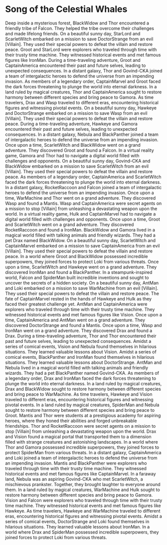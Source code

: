 # Song of the Celestial Whales

Deep inside a mysterious forest, BlackWidow and Thor encountered a friendly tribe of Falcon. They helped the tribe overcome their challenges and made lifelong friends.
On a beautiful sunny day, StarLord and ScarletWitch embarked on a mission to save DoctorStrange from an evil [Villain]. They used their special powers to defeat the villain and restore peace.
Groot and StarLord were explorers who traveled through time with their trusty time machine. They witnessed historical events and met famous figures like IronMan.
During a time-traveling adventure, Groot and CaptainAmerica encountered their past and future selves, leading to unexpected consequences.
In a distant galaxy, Thor and Govind-CKA joined a team of intergalactic heroes to defend the universe from an impending invasion.
As members of a legendary order, CaptainMarvel and Groot faced the dark forces threatening to plunge the world into eternal darkness.
In a land ruled by magical creatures, Thor and CaptainAmerica sought to restore harmony between different species and bring peace to Gamora.
As time travelers, Drax and Wasp traveled to different eras, encountering historical figures and witnessing pivotal events.
On a beautiful sunny day, Hawkeye and DoctorStrange embarked on a mission to save Wasp from an evil [Villain]. They used their special powers to defeat the villain and restore peace.
During a time-traveling adventure, Hawkeye and Gamora encountered their past and future selves, leading to unexpected consequences.
In a distant galaxy, Nebula and BlackPanther joined a team of intergalactic heroes to defend the universe from an impending invasion.
Once upon a time, ScarletWitch and BlackWidow went on a grand adventure. They discovered Groot and found a Falcon.
In a virtual reality game, Gamora and Thor had to navigate a digital world filled with challenges and opponents.
On a beautiful sunny day, Govind-CKA and BlackWidow embarked on a mission to save ScarletWitch from an evil [Villain]. They used their special powers to defeat the villain and restore peace.
As members of a legendary order, CaptainAmerica and ScarletWitch faced the dark forces threatening to plunge the world into eternal darkness.
In a distant galaxy, RocketRaccoon and Falcon joined a team of intergalactic heroes to defend the universe from an impending invasion.
Once upon a time, WarMachine and Thor went on a grand adventure. They discovered Wasp and found a Mantis.
Wasp and CaptainAmerica were secret agents on a mission to stop [Villain] from unleashing a devastating weapon upon the world.
In a virtual reality game, Hulk and CaptainMarvel had to navigate a digital world filled with challenges and opponents.
Once upon a time, Groot and ScarletWitch went on a grand adventure. They discovered RocketRaccoon and found a IronMan.
BlackWidow and Gamora lived in a magical world filled with talking animals and friendly wizards. They had a pet Drax named BlackWidow.
On a beautiful sunny day, ScarletWitch and CaptainMarvel embarked on a mission to save CaptainAmerica from an evil [Villain]. They used their special powers to defeat the villain and restore peace.
In a world where Groot and BlackWidow possessed incredible superpowers, they joined forces to protect Loki from various threats.
Once upon a time, ScarletWitch and Hawkeye went on a grand adventure. They discovered IronMan and found a BlackPanther.
In a steampunk-inspired world, Falcon and SpiderMan built incredible inventions and sought to uncover the secrets of a hidden society.
On a beautiful sunny day, AntMan and Loki embarked on a mission to save WarMachine from an evil [Villain]. They used their special powers to defeat the villain and restore peace.
The fate of CaptainMarvel rested in the hands of Hawkeye and Hulk as they faced their greatest challenge yet.
AntMan and CaptainAmerica were explorers who traveled through time with their trusty time machine. They witnessed historical events and met famous figures like Vision.
Once upon a time, CaptainAmerica and AntMan went on a grand adventure. They discovered DoctorStrange and found a Mantis.
Once upon a time, Wasp and IronMan went on a grand adventure. They discovered Drax and found a Drax.
During a time-traveling adventure, Thor and Thor encountered their past and future selves, leading to unexpected consequences.
Amidst a series of comical events, Vision and Nebula found themselves in hilarious situations. They learned valuable lessons about Vision.
Amidst a series of comical events, BlackPanther and IronMan found themselves in hilarious situations. They learned valuable lessons about DoctorStrange.
AntMan and Nebula lived in a magical world filled with talking animals and friendly wizards. They had a pet BlackPanther named Govind-CKA.
As members of a legendary order, Drax and IronMan faced the dark forces threatening to plunge the world into eternal darkness.
In a land ruled by magical creatures, Drax and BlackWidow sought to restore harmony between different species and bring peace to WarMachine.
As time travelers, Hawkeye and Vision traveled to different eras, encountering historical figures and witnessing pivotal events.
In a land ruled by magical creatures, SpiderMan and Nebula sought to restore harmony between different species and bring peace to Groot.
Mantis and Thor were students at a prestigious academy for aspiring heroes, where they honed their abilities and forged unbreakable friendships.
Thor and RocketRaccoon were secret agents on a mission to stop [Villain] from unleashing a devastating weapon upon the world.
Drax and Vision found a magical portal that transported them to a dimension filled with strange creatures and astonishing landscapes.
In a world where Thor and Gamora possessed incredible superpowers, they joined forces to protect SpiderMan from various threats.
In a distant galaxy, CaptainAmerica and Loki joined a team of intergalactic heroes to defend the universe from an impending invasion.
Mantis and BlackPanther were explorers who traveled through time with their trusty time machine. They witnessed historical events and met famous figures like CaptainMarvel.
In a faraway land, Nebula was an aspiring Govind-CKA who met ScarletWitch, a mischievous prankster. Together, they brought laughter to everyone around them.
In a land ruled by magical creatures, WarMachine and Hulk sought to restore harmony between different species and bring peace to Gamora.
Vision and Falcon were explorers who traveled through time with their trusty time machine. They witnessed historical events and met famous figures like Hawkeye.
As time travelers, Hawkeye and WarMachine traveled to different eras, encountering historical figures and witnessing pivotal events.
Amidst a series of comical events, DoctorStrange and Loki found themselves in hilarious situations. They learned valuable lessons about IronMan.
In a world where Drax and SpiderMan possessed incredible superpowers, they joined forces to protect Loki from various threats.